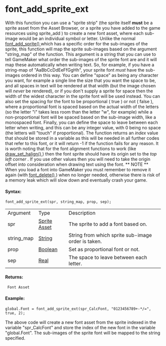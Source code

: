 # font_add_sprite_ext

With this function you can use a "sprite strip" (the sprite itself
**must** be a sprite asset from the Asset Browser, or a sprite you have
added to the game resources using sprite_add ) to create a new font
asset, where each sub-image would be an individual symbol or letter.
Unlike the normal [ font_add_sprite() ](font_add_sprite) which has a
specific order for the sub-images of the sprite, this function will map
the sprite sub-images based on the argument "string_map" of the
function. This argument is a string that you can use to tell GameMaker
what order the sub-images of the sprite font are and it will map these
automatically when writing text. So, for example, if you have a
string-map of "AaBbCcDdEeFfGgHh", your sprite font *must* have the
sub-images ordered in this way. You can define "space" as being any
character you want, for example a single line the size that you want the
space to be, and all spaces in text will be rendered at that width (but
the image chosen will *never* be rendered), or if you don't supply a
sprite for space then the width of the widest character in the sprite
font will be used instead. You can also set the spacing for the font to
be proportional ( true ) or not ( false ), where a proportional font is
spaced based on the actual width of the letters (so the letter "i" takes
less room than the letter "w", for example) while a non-proportional
font will be spaced based on the sub-image width, like a monospaced
font. Finally, you can define the space to leave between each letter
when writing, and this can be any integer value, with 0 being no space
(the letters will "touch" if proportional). The function returns an
*index* value that should be stored in a variable as this will be needed
in all further codes that refer to this font, or it will return -1 if
the function fails for any reason. It is worth noting that for the font
alignment functions to work (like [ draw_set_halign()
](../../Drawing/Text/draw_set_halign) ) then the font sprite should
have its origin set to the *top left corner* . If you use other values
then you will need to take the origin offset into consideration when
drawing text using the font. ** NOTE ** When you load a font into
GameMaker you must remember to remove it again (with [ font_delete()
](font_delete) ) when no longer needed, otherwise there is risk of a
memory leak which will slow down and eventually crash your game.

#### Syntax:

``` gml
font_add_sprite_ext(spr, string_map, prop, sep);
```

|            |                                                                            |                                                    |
|------------|----------------------------------------------------------------------------|----------------------------------------------------|
| Argument   | Type                                                                       | Description                                        |
| spr        |  [Sprite Asset](../../../../../The_Asset_Editors/Sprites)              | The sprite to add a font based on.                 |
| string_map |  [String](../../../../../GameMaker_Language/GML_Overview/Data_Types)   | String from which sprite sub-image order is taken. |
| prop       |  [Boolean](../../../../../GameMaker_Language/GML_Overview/Data_Types)  | Set as proportional font or not.                   |
| sep        |  [Real](../../../../../GameMaker_Language/GML_Overview/Data_Types)     | The space to leave between each letter.            |

#### Returns:

``` gml
 Font Asset
```

#### Example:

``` gml
global.Font = font_add_sprite_ext(spr_CalcFont, "0123456789+-*/=", true, 2);
```

The above code will create a new font asset from the sprite indexed in
the variable "spr_CalcFont" and store the index of the new font in the
variable "global.Font". The sub-images of the sprite font will be mapped
to the string specified.
